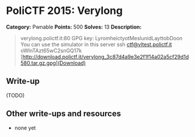 # PoliCTF 2015: Verylong

**Category:** Pwnable
**Points:** 500
**Solves:** 13
**Description:**

> verylong.polictf.it:80
> GPG key: LyromheictyotMeslunidLayttobDoon
> You can use the simulator in this server
> ssh ctf@vltest.polictf.it oWlnTAzt65wC2snGQ17k
> [http://download.polictf.it/verylong_3c87d4a9e3e2f1f14a02a5cf29d1d580.tar.gz.gpg](Download)

## Write-up

(TODO)

## Other write-ups and resources

* none yet
